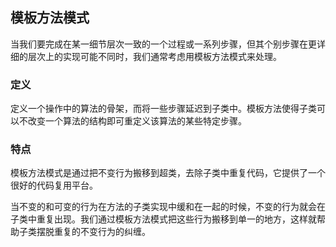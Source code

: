 ## 模板方法模式
当我们要完成在某一细节层次一致的一个过程或一系列步骤，但其个别步骤在更详细的层次上的实现可能不同时，我们通常考虑用模板方法模式来处理。

### 定义
定义一个操作中的算法的骨架，而将一些步骤延迟到子类中。模板方法使得子类可以不改变一个算法的结构即可重定义该算法的某些特定步骤。

### 特点
模板方法模式是通过把不变行为搬移到超类，去除子类中重复代码，它提供了一个很好的代码复用平台。

当不变的和可变的行为在方法的子类实现中缓和在一起的时候，不变的行为就会在子类中重复出现。我们通过模板方法模式把这些行为搬移到单一的地方，这样就帮助子类摆脱重复的不变行为的纠缠。
